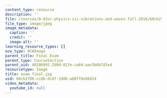 ```yaml
---
content_type: resource
description: ''
file: /courses/8-03sc-physics-iii-vibrations-and-waves-fall-2016/b0cb2786ccdbdc8f1d8ba88ff8a96d24_exam_final.jpg
file_type: image/jpeg
image_metadata:
  caption: ''
  credit: ''
  image-alt: ''
learning_resource_types: []
ocw_type: OCWImage
parent_title: Final Exam
parent_type: CourseSection
parent_uid: 40206992-200d-017e-ca64-aac5b6b7d1e4
resourcetype: Image
title: exam_final.jpg
uid: b0cb2786-ccdb-dc8f-1d8b-a88ff8a96d24
video_metadata:
  youtube_id: null
---
```

